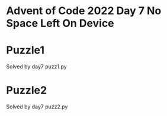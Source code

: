 # Advent of Code 2022 Day 7 No Space Left On Device

# Puzzle1
Solved by day7 puzz1.py

# Puzzle2
Solved by day7 puzz2.py





